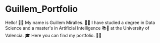 # Guillem_Portfolio
Hello! 👋😄 My name is Guillem Miralles. 🙋‍♂️ I have studied a degree in Data Science and a master's in Artificial Intelligence 📚🤖 at the University of Valencia. 🎓  Here you can find my portfolio. 📂💼
